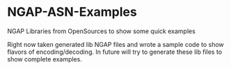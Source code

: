 # NGAP-ASN-Examples
NGAP Libraries from OpenSources to show some quick examples

Right now taken generated lib NGAP files and wrote a sample code to show flavors of encoding/decoding.
In future will try to generate these lib files to show complete examples.
